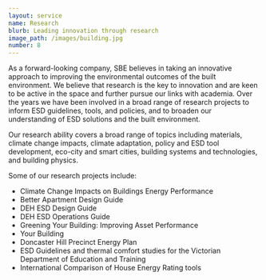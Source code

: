 ```yaml
---
layout: service
name: Research
blurb: Leading innovation through research
image_path: /images/building.jpg
number: 8
---
```



As a forward-looking company, SBE believes in taking an innovative approach to improving the environmental outcomes of the built environment. We believe that research is the key to innovation and are keen to be active in the space and further pursue our links with academia. Over the years we have been involved in a broad range of research projects to inform ESD guidelines, tools, and policies, and to broaden our understanding of ESD solutions and the built environment.

Our research ability covers a broad range of topics including materials, climate change impacts, climate adaptation, policy and ESD tool development, eco-city and smart cities, building systems and technologies, and building physics.

Some of our research projects include:

* Climate Change Impacts on Buildings Energy Performance
* Better Apartment Design Guide
* DEH ESD Design Guide
* DEH ESD Operations Guide
* Greening Your Building: Improving Asset Performance
* Your Building
* Doncaster Hill Precinct Energy Plan
* ESD Guidelines and thermal comfort studies for the Victorian Department of Education and Training
* International Comparison of House Energy Rating tools